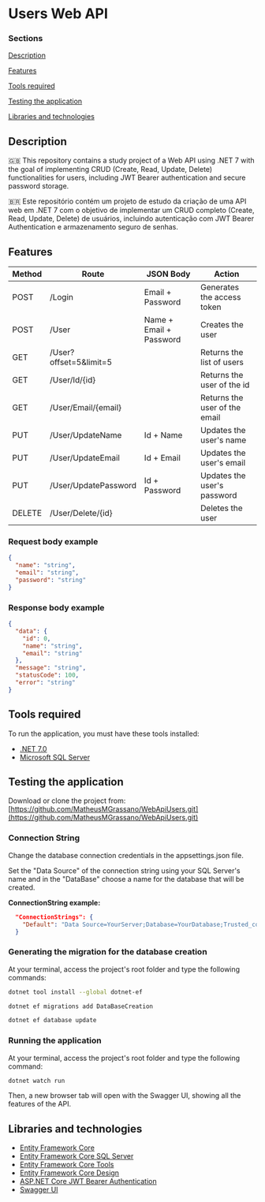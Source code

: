 # Users Web API

### Sections

[Description](#description)

[Features](#features)

[Tools required](#tools-required)

[Testing the application](#testing-the-application)

[Libraries and technologies](#libraries-and-technologies)


## Description
🇬🇧
This repository contains a study project of a Web API using .NET 7  with the goal of implementing CRUD (Create, Read, Update, Delete) functionalities for users, including JWT Bearer authentication and secure password storage.


🇧🇷
Este repositório contém um projeto de estudo da criação de uma API web em .NET 7 com o objetivo de implementar um CRUD completo (Create, Read, Update, Delete) de usuários, incluindo autenticação com JWT Bearer Authentication e armazenamento seguro de senhas.

## Features

| Method | Route                       | JSON Body                | Action                          |
| ------ | --------------------------- | -------------------      | ------------------------------- |
| POST   | /Login                      | Email + Password         | Generates the access token      |
| POST   | /User                       | Name + Email + Password  | Creates the user                |
| GET    | /User?offset=5&limit=5      |                          | Returns the list of users       |
| GET    | /User/Id/{id}               |                          | Returns the user of the id      |
| GET    | /User/Email/{email}         |                          | Returns the user of the email   |
| PUT    | /User/UpdateName            | Id + Name                | Updates the user's name         |
| PUT    | /User/UpdateEmail           | Id + Email               | Updates the user's email        |
| PUT    | /User/UpdatePassword        | Id + Password            | Updates the user's password     |
| DELETE | /User/Delete/{id}           |                          | Deletes the user                |

### Request body example
```json
{
  "name": "string",
  "email": "string",
  "password": "string"
}
```

### Response body example
```json
{
  "data": {
    "id": 0,
    "name": "string",
    "email": "string"
  },
  "message": "string",
  "statusCode": 100,
  "error": "string"
}
```


## Tools required

To run the application, you must have these tools installed:

- [.NET 7.0](https://dotnet.microsoft.com/pt-br/download/dotnet/7.0)
- [Microsoft SQL Server](https://www.microsoft.com/pt-br/sql-server/sql-server-downloads)


## Testing the application

Download or clone the project from: [https://github.com/MatheusMGrassano/WebApiUsers.git](https://github.com/MatheusMGrassano/WebApiUsers.git)

### Connection String

Change the database connection credentials in the appsettings.json file.

Set the "Data Source" of the connection string using your SQL Server's name and in the "DataBase" choose a name for the database that will be created.

**ConnectionString example:**
```json
  "ConnectionStrings": {
    "Default": "Data Source=YourServer;Database=YourDatabase;Trusted_connection=true;Encrypt=false;TrustServerCertificate=true"
  }
```

### Generating the migration for the database creation 

At your terminal, access the project's root folder and type the following commands:
```bash
dotnet tool install --global dotnet-ef
```

```bash
dotnet ef migrations add DataBaseCreation
```


```bash
dotnet ef database update
```

### Running the application

At your terminal, access the project's root folder and type the following command:

```bash
dotnet watch run
```

Then, a new browser tab will open with the Swagger UI, showing all the features of the API.

## Libraries and technologies

- [Entity Framework Core](https://www.nuget.org/packages/Microsoft.EntityFrameworkCore/)
- [Entity Framework Core SQL Server](https://www.nuget.org/packages/Microsoft.EntityFrameworkCore.SqlServer)
- [Entity Framework Core Tools](https://www.nuget.org/packages/Microsoft.EntityFrameworkCore.Tools)
- [Entity Framework Core Design](https://www.nuget.org/packages/Microsoft.EntityFrameworkCore.Design)
- [ASP.NET Core JWT Bearer Authentication](https://www.nuget.org/packages/Microsoft.AspNetCore.Authentication.JwtBearer/)
- [Swagger UI](https://swagger.io/tools/swagger-ui/)
